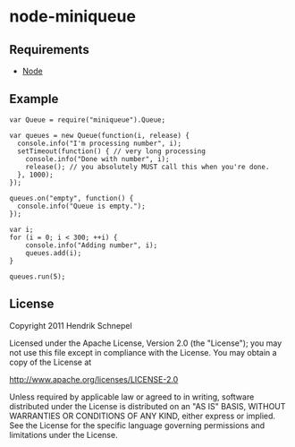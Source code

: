 node-miniqueue
==============

Requirements
------------

* [Node](http://nodejs.org)


Example
-------

    var Queue = require("miniqueue").Queue;

    var queues = new Queue(function(i, release) {
      console.info("I'm processing number", i);
      setTimeout(function() { // very long processing
        console.info("Done with number", i);
        release(); // you absolutely MUST call this when you're done.
      }, 1000);
    });

    queues.on("empty", function() {
      console.info("Queue is empty.");
    });

    var i;
    for (i = 0; i < 300; ++i) {
        console.info("Adding number", i);
        queues.add(i);
    }

    queues.run(5);



License
-------

Copyright 2011 Hendrik Schnepel

Licensed under the Apache License, Version 2.0 (the "License");
you may not use this file except in compliance with the License.
You may obtain a copy of the License at

  http://www.apache.org/licenses/LICENSE-2.0

Unless required by applicable law or agreed to in writing, software
distributed under the License is distributed on an "AS IS" BASIS,
WITHOUT WARRANTIES OR CONDITIONS OF ANY KIND, either express or implied.
See the License for the specific language governing permissions and
limitations under the License.
